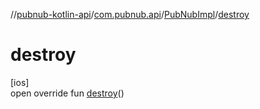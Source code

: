 //[pubnub-kotlin-api](../../../index.md)/[com.pubnub.api](../index.md)/[PubNubImpl](index.md)/[destroy](destroy.md)

# destroy

[ios]\
open override fun [destroy](destroy.md)()
